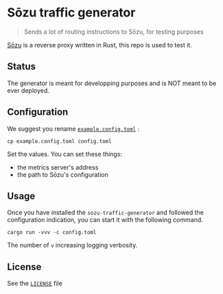 # Sōzu traffic generator

> Sends a lot of routing instructions to Sōzu, for testing purposes

[Sōzu](https://github.com/sozu-proxy/sozu) is a reverse proxy written in Rust,
this repo is used to test it.

## Status

The generator is meant for developping purposes and is NOT meant to be ever deployed.

## Configuration

We suggest you rename [`example.config.toml`](./example.config.toml) :

```
cp example.config.toml config.toml
```

Set the values. You can set these things:

- the metrics server's address
- the path to Sōzu's configuration

## Usage

Once you have installed the `sozu-traffic-generator` and followed the configuration indication,
you can start it with the following command.

```
cargo run -vvv -c config.toml
```

The number of `v` increasing logging verbosity.

## License

See the [`LICENSE`](./LICENSE) file
